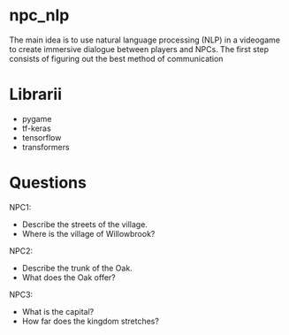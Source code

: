 # npc_nlp
The main idea is to use natural language processing (NLP) in a videogame to create immersive dialogue between players and NPCs.
The first step consists of figuring out the best method of communication

# Librarii
- pygame
- tf-keras
- tensorflow
- transformers

# Questions
NPC1:
- Describe the streets of the village.
- Where is the village of Willowbrook?
  
NPC2:
- Describe the trunk of the Oak.
- What does the Oak offer?
  
NPC3:
- What is the capital?
- How far does the kingdom stretches?
